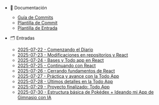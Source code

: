 * 📘 Documentación
  * [Guía de Commits](COMMIT_GUIDELINES.md)
  * [Plantilla de Commit](COMMIT_TEMPLATE.md)
  * [Plantilla de Entrada](ENTRADA_TEMPLATE.md)


* 🗂️ Entradas
  * [2025-07-22 - Comenzando el Diario](entradas/2025-07-22.md)
  * [2025-07-23 - Modificaciones en repositorios y React](entradas/2025-07-23.md)
  * [2025-07-24 - Bases y Todo app en React](entradas/2025-07-24.md)
  * [2025-07-25 - Continuando con React](entradas/2025-07-25.md)
  * [2025-07-26 - Cerrando fundamentos de React](entradas/2025-07-26.md)
  * [2025-07-27 - Práctica y avance con la Todo App](entradas/2025-07-27.md)
  * [2025-07-28 - Últimos detalles en la Todo App](entradas/2025-07-28.md)
  * [2025-07-29 - Proyecto finalizado: Todo App](entradas/2025-07-29.md)
  * [2025-07-30 - Estructura básica de Pokédex + Ideando mi App de Gimnasio con IA](entradas/2025-07-30.md)